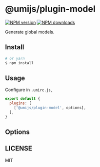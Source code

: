 # @umijs/plugin-model

[![NPM version](https://img.shields.io/npm/v/@umijs/plugin-model.svg?style=flat)](https://npmjs.org/package/@umijs/plugin-model)
[![NPM downloads](http://img.shields.io/npm/dm/@umijs/plugin-model.svg?style=flat)](https://npmjs.org/package/@umijs/plugin-model)

Generate global models.

## Install

```bash
# or yarn
$ npm install
```

## Usage

Configure in `.umirc.js`,

```js
export default {
  plugins: [
    ['@umijs/plugin-model', options],
  ],
}
```

## Options

## LICENSE

MIT
